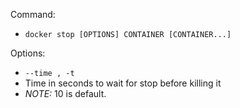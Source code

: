 Command:
  - ```docker stop [OPTIONS] CONTAINER [CONTAINER...] ```

Options:

 - ```--time , -t```	
 - Time in seconds to wait for stop before killing it
 - *NOTE:* 10 is default.
